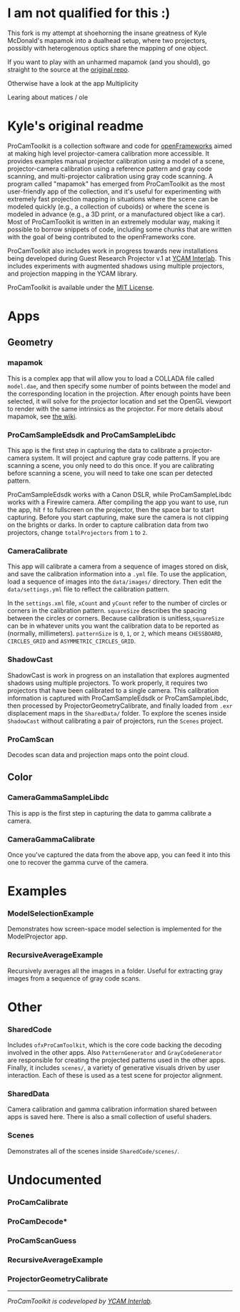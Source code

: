 # I am not qualified for this :)

This fork is my attempt at shoehorning the insane greatness of Kyle McDonald's mapamok into a dualhead setup, where two projectors, possibly with heterogenous optics share the mapping of one object.

If you want to play with an unharmed mapamok (and you should), go straight to the source at the [original repo](https://github.com/YCAMInterlab/ProCamToolkit).

Otherwise have a look at the app Multiplicity

Learing about matices / ole

# Kyle's original readme

ProCamToolkit is a collection software and code for [openFrameworks](http://openframeworks.cc/) aimed at making high level projector-camera calibration more accessible. It provides examples manual projector calibration using a model of a scene, projector-camera calibration using a reference pattern and gray code scanning, and multi-projector calibration using gray code scanning. A program called "mapamok" has emerged from ProCamToolkit as the most user-friendly app of the collection, and it's useful for experimenting with extremely fast projection mapping in situations where the scene can be modeled quickly (e.g., a collection of cuboids) or where the scene is modeled in advance (e.g., a 3D print, or a manufactured object like a car). Most of ProCamToolkit is written in an extremely modular way, making it possible to borrow snippets of code, including some chunks that are written with the goal of being contributed to the openFrameworks core.

ProCamToolkit also includes work in progress towards new installations being developed during Guest Research Projector v.1 at [YCAM Interlab](http://interlab.ycam.jp/en/). This includes experiments with augmented shadows using multiple projectors, and projection mapping in the YCAM library.

ProCamToolkit is available under the [MIT License](https://secure.wikimedia.org/wikipedia/en/wiki/Mit_license).

# Apps

## Geometry

### mapamok

This is a complex app that will allow you to load a COLLADA file called `model.dae`, and then specify some number of points between the model and the corresponding location in the projection. After enough points have been selected, it will solve for the projector location and set the OpenGL viewport to render with the same intrinsics as the projector. For more details about mapamok, see [the wiki](https://github.com/YCAMInterlab/ProCamToolkit/wiki).

### ProCamSampleEdsdk and ProCamSampleLibdc

This app is the first step in capturing the data to calibrate a projector-camera system. It will project and capture gray code patterns. If you are scanning a scene, you only need to do this once. If you are calibrating before scanning a scene, you will need to take one scan per detected pattern.

ProCamSampleEdsdk works with a Canon DSLR, while ProCamSampleLibdc works with a Firewire camera. After compiling the app you want to use, run the app, hit `f` to fullscreen on the projector, then the space bar to start capturing. Before you start capturing, make sure the camera is not clipping on the brights or darks. In order to capture calibration data from two projectors, change `totalProjectors` from `1` to `2`.

### CameraCalibrate

This app will calibrate a camera from a sequence of images stored on disk, and save the calibration information into a `.yml` file. To use the application, load a sequence of images into the `data/images/` directory. Then edit the `data/settings.yml` file to reflect the calibration pattern.

In the `settings.xml` file, `xCount` and `yCount` refer to the number of circles or corners in the calibration pattern. `squareSize` describes the spacing between the circles or corners.  Because calibration is unitless,`squareSize` can be in whatever units you want the calibration data to be reported as (normally, millimeters). `patternSize` is `0`, `1`, or `2`, which means `CHESSBOARD`, `CIRCLES_GRID` and `ASYMMETRIC_CIRCLES_GRID`.

### ShadowCast

ShadowCast is work in progress on an installation that explores augmented shadows using multiple projectors. To work properly, it requires two projectors that have been calibrated to a single camera. This calibration information is captured with ProCamSampleEdsdk or ProCamSampleLibdc, then processed by ProjectorGeometryCalibrate, and finally loaded from `.exr` displacement maps in the `SharedData/` folder. To explore the scenes inside `ShadowCast` without calibrating a pair of projectors, run the `Scenes` project.

### ProCamScan

Decodes scan data and projection maps onto the point cloud.

## Color

### CameraGammaSampleLibdc

This is app is the first step in capturing the data to gamma calibrate a camera.

### CameraGammaCalibrate

Once you've captured the data from the above app, you can feed it into this one to recover the gamma curve of the camera.

# Examples

### ModelSelectionExample

Demonstrates how screen-space model selection is implemented for the ModelProjector app.

### RecursiveAverageExample

Recursively averages all the images in a folder. Useful for extracting gray images from a sequence of gray code scans.

# Other

### SharedCode

Includes `ofxProCamToolkit`, which is the core code backing the decoding involved in the other apps. Also `PatternGenerator` and `GrayCodeGenerator` are responsible for creating the projected patterns used in the other apps. Finally, it includes `scenes/`, a variety of generative visuals driven by user interaction. Each of these is used as a test scene for projector alignment.

### SharedData

Camera calibration and gamma calibration information shared between apps is saved here. There is also a small collection of useful shaders.

### Scenes

Demonstrates all of the scenes inside `SharedCode/scenes/`.

# Undocumented

### ProCamCalibrate
### ProCamDecode*
### ProCamScanGuess
### RecursiveAverageExample
### ProjectorGeometryCalibrate

- - --

*ProCamToolkit is codeveloped by [YCAM Interlab](http://interlab.ycam.jp/en/).*
